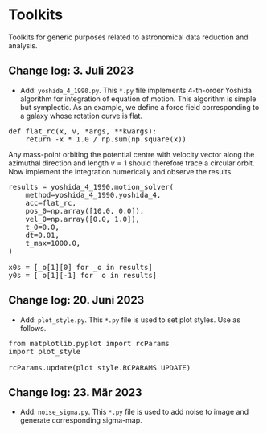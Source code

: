 # Toolkits
Toolkits for generic purposes related to astronomical data reduction and analysis.

## Change log: 3. Juli 2023

* Add: `yoshida_4_1990.py`. This `*.py` file implements 4-th-order Yoshida algorithm for integration of equation of motion. This algorithm is simple but symplectic. As an example, we define a force field corresponding to a galaxy whose rotation curve is flat.

<pre class="python">
def flat_rc(x, v, *args, **kwargs):
    return -x * 1.0 / np.sum(np.square(x))
</pre>

Any mass-point orbiting the potential centre with velocity vector along the azimuthal direction and length $v=1$ should therefore trace a circular orbit. Now implement the integration numerically and observe the results.

<pre class="python">
results = yoshida_4_1990.motion_solver(
    method=yoshida_4_1990.yoshida_4,
    acc=flat_rc,
    pos_0=np.array([10.0, 0.0]),
    vel_0=np.array([0.0, 1.0]),
    t_0=0.0,
    dt=0.01,
    t_max=1000.0,
)

x0s = [_o[1][0] for _o in results]
y0s = [_o[1][-1] for _o in results]
</pre>

## Change log: 20. Juni 2023

* Add: `plot_style.py`. This `*.py` file is used to set plot styles. Use as follows.

<pre>
from matplotlib.pyplot import rcParams
import plot_style

rcParams.update(plot_style.RCPARAMS_UPDATE)
</pre>

## Change log: 23. Mär 2023

* Add: `noise_sigma.py`. This `*.py` file is used to add noise to image and generate corresponding sigma-map.
